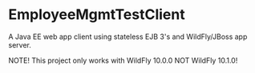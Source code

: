 # EmployeeMgmtTestClient
A Java EE web app client using stateless EJB 3's and WildFly/JBoss app server.

NOTE!  This project only works with WildFly 10.0.0 NOT WildFly 10.1.0!

